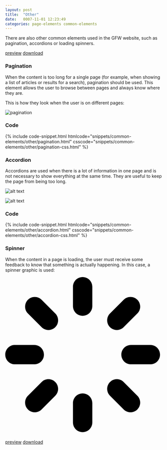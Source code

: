 ```yaml
---
layout: post
title:  "Other"
date:   0007-11-01 12:23:49
categories: page-elements common-elements
---
```


There are also other common elements used in the GFW website, such as pagination, accordions or loading spinners.

<a class="btn btn--preview" target="_blank" href="http://localhost:4000/gfw-style-guides/downloads/common-elements/other/index.html">preview</a>
<a class="btn btn--download" download="other.zip" href="http://localhost:4000/gfw-style-guides/downloads/common-elements/other/other.zip">download</a>

### Pagination

When the content is too long for a single page (for example, when showing a list of articles or results for a search),
pagination should be used. This element allows the user to browse between pages and always know where they are.

This is how they look when the user is on different pages:

<div class="gallery">
  <img src="/gfw-style-guides/images/posts/common-elements/other/11-01-pagination.png" alt="pagination">
</div>

### Code

<div id="code-snippet-box1" class="code-snippet-box">
  {% include code-snippet.html htmlcode="snippets/common-elements/other/pagination.html" csscode="snippets/common-elements/other/pagination-css.html" %}
</div>


### Accordion

Accordions are used when there is a lot of information in one page and is not necessary to show everything at the same time.
They are useful to keep the page from being too long.

![alt text][accordion]

![alt text][accordion-expanded]

### Code

<div id="code-snippet-box2" class="code-snippet-box">
  {% include code-snippet.html htmlcode="snippets/common-elements/other/accordion.html" csscode="snippets/common-elements/other/accordion-css.html" %}
</div>

### Spinner

When the content in a page is loading, the user must receive some feedback to know that something is actually happening.
In this case, a spinner graphic is used:

<div class="spinner-box">
  <div class="spinner start">
    <svg viewBox="0 0 521 521">
      <path d="M480,288h-64c-17.688,0-32-14.312-32-32c0-17.688,14.312-32,32-32h64c17.688,0,32,14.312,32,32  C512,273.688,497.688,288,480,288z M391.75,165.5c-12.5,12.5-32.75,12.5-45.25,0s-12.5-32.75,0-45.25L391.75,75  c12.5-12.5,32.75-12.5,45.25,0s12.5,32.75,0,45.25L391.75,165.5z M256,512c-17.688,0-32-14.312-32-32v-64c0-17.688,14.312-32,32-32  c17.688,0,32,14.312,32,32v64C288,497.688,273.688,512,256,512z M256,128c-17.688,0-32-14.312-32-32V32c0-17.688,14.312-32,32-32  c17.688,0,32,14.312,32,32v64C288,113.688,273.688,128,256,128z M120.25,437c-12.5,12.5-32.75,12.5-45.25,0  c-12.5-12.469-12.5-32.75,0-45.25l45.25-45.25c12.5-12.5,32.75-12.5,45.25,0s12.5,32.75,0,45.25L120.25,437z M120.25,165.5  L75,120.25C62.5,107.75,62.5,87.5,75,75s32.75-12.5,45.25,0l45.25,45.25c12.5,12.5,12.5,32.75,0,45.25S132.75,178,120.25,165.5z   M128,256c0,17.688-14.312,32-32,32H32c-17.688,0-32-14.312-32-32c0-17.688,14.312-32,32-32h64C113.688,224,128,238.312,128,256z   M391.75,346.5L437,391.75c12.5,12.5,12.5,32.781,0,45.25c-12.5,12.5-32.75,12.5-45.25,0l-45.25-45.25  c-12.5-12.5-12.5-32.75,0-45.25S379.25,334,391.75,346.5z"/>
    </svg>
  </div>
</div>

<a class="btn btn--preview" target="_blank" href="http://localhost:4000/gfw-style-guides/downloads/common-elements/other/index.html">preview</a>
<a class="btn btn--download" download="other.zip" href="http://localhost:4000/gfw-style-guides/downloads/common-elements/other/other.zip">download</a>

[accordion]: /gfw-style-guides/images/posts/common-elements/other/11-02-accordion.png "accordion"
[accordion-expanded]: /gfw-style-guides/images/posts/common-elements/other/11-03-accordion-expanded.png "accordion expanded"

